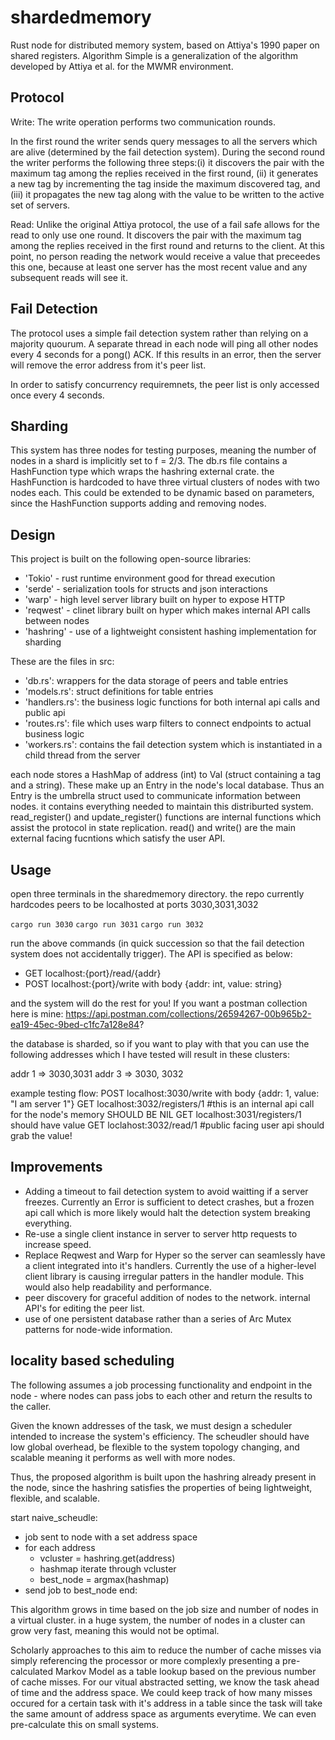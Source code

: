 # shardedmemory
Rust node for distributed memory system, based on Attiya's 1990 paper on shared registers. Algorithm Simple is a generalization of the algorithm developed by Attiya et al. for the MWMR
environment. 

## Protocol
Write: The write operation performs two communication rounds. 

In the first round the writer sends query messages to all the servers which are alive (determined by the fail detection system). During the second round the writer performs the following three steps:(i) it discovers the pair with the maximum tag among the replies received in the first round, (ii) it generates a new tag by incrementing the tag inside the maximum discovered tag, and (iii) it propagates the new tag along with the value to be written to the active set of servers.

Read: Unlike the original Attiya protocol, the use of a fail safe allows for the read to only use one round. It discovers the pair with the maximum tag among the replies received in the first round and returns to the client. At this point, no person reading the network would receive a value that preceedes this one, because at least one server has the most recent value and any subsequent reads will see it. 

## Fail Detection
The protocol uses a simple fail detection system rather than relying on a majority quourum. A separate thread in each node will ping all other nodes every 4 seconds for a pong() ACK. If this results in an error, then the server will remove the error address from it's peer list. 

In order to satisfy concurrency requiremnets, the peer list is only accessed once every 4 seconds. 

## Sharding
This system has three nodes for testing purposes, meaning the number of nodes in a shard is implicitly set to f = 2/3. The db.rs file contains a HashFunction type which wraps the hashring external crate. the HashFunction is hardcoded to have three virtual clusters of nodes with two nodes each. This could be extended to be dynamic based on parameters, since the HashFunction supports adding and removing nodes.


## Design
This project is built on the following open-source libraries:

- 'Tokio' - rust runtime environment good for thread execution
- 'serde' - serialization tools for structs and json interactions
- 'warp' - high level server library built on hyper to expose HTTP
- 'reqwest' - clinet library built on hyper which makes internal API calls between nodes
- 'hashring' - use of a lightweight consistent hashing implementation for sharding

These are the files in src:
- 'db.rs': wrappers for the data storage of peers and table entries
- 'models.rs': struct definitions for table entries
- 'handlers.rs': the business logic functions for both internal api calls and public api 
- 'routes.rs': file which uses warp filters to connect endpoints to actual business logic
- 'workers.rs': contains the fail detection system which is instantiated in a child thread from the server

each node stores a HashMap of address (int) to Val (struct containing a tag and a string). These make up an Entry in the node's local database. Thus an Entry is the umbrella struct used to communicate information between nodes. it contains everything needed to maintain this distriburted system. read_register() and update_register() functions are internal functions which assist the protocol in state replication. read() and write() are the main external facing fucntions which satisfy the user API. 

## Usage

open three terminals in the sharedmemory directory. the repo currently hardcodes peers to be localhosted at ports 3030,3031,3032

`cargo run 3030`
`cargo run 3031`
`cargo run 3032`

run the above commands (in quick succession so that the fail detection system does not accidentally trigger). The API is specified as below:

- GET localhost:{port}/read/{addr} 
- POST localhost:{port}/write with body {addr: int, value: string}

and the system will do the rest for you! If you want a postman collection here is mine: 
https://api.postman.com/collections/26594267-00b965b2-ea19-45ec-9bed-c1fc7a128e84?

the database is sharded, so if you want to play with that you can use the following addresses which I have tested will result in these clusters:

addr 1 => 3030,3031
addr 3 => 3030, 3032

example testing flow:
POST localhost:3030/write with body {addr: 1, value: "I am server 1"}
GET localhost:3032/registers/1 #this is an internal api call for the node's memory SHOULD BE NIL 
GET localhost:3031/registers/1 should have value
GET loclahost:3032/read/1 #public facing user api should grab the value! 

## Improvements
- Adding a timeout to fail detection system to avoid waitting if a server freezes. Currently an Error is sufficient to detect crashes, but a frozen api call which is more likely would halt the detection system breaking everything. 
- Re-use a single client instance in server to server http requests to increase speed.
- Replace Reqwest and Warp for Hyper so the server can seamlessly have a client integrated into it's handlers. Currently the use of a higher-level client library is causing irregular patters in the handler module. This would also help readability and performance. 
- peer discovery for graceful addition of nodes to the network. internal API's for editing the peer list.
- use of one persistent database rather than a series of Arc Mutex patterns for node-wide information.

## locality based scheduling

The following assumes a job processing functionality and endpoint in the node - where nodes can pass jobs to each other and return the results to the caller.

Given the known addresses of the task, we must design a scheduler intended to increase the system's efficiency. The scheudler should have low global overhead, be flexible to the system topology changing, and scalable meaning it performs as well with more nodes. 

Thus, the proposed algorithm is built upon the hashring already present in the node, since the hashring satisfies the properties of being lightweight, flexible, and scalable. 

start naive_scheudle:
- job sent to node with a set address space
- for each address
    - vcluster = hashring.get(address)
    - hashmap iterate through vcluster
    - best_node = argmax(hashmap)
- send job to best_node
end:

This algorithm grows in time based on the job size and number of nodes in a virtual cluster. in a huge system, the number of nodes in a cluster can grow very fast, meaning this would not be optimal.

Scholarly approaches to this aim to reduce the number of cache misses via simply referencing the processor or more complexly presenting a pre-calculated Markov Model as a table lookup based on the previous number of cache misses. For our vitual abstracted setting, we know the task ahead of time and the address space. We could keep track of how many misses occured for a certain task with it's address in a table since the task will take the same amount of address space as arguments everytime. We can even pre-calculate this on small systems. 


